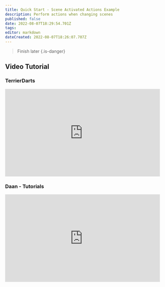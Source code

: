 ```yaml
---
title: Quick Start - Scene Activated Actions Example
description: Perform actions when changing scenes
published: false
date: 2022-08-07T18:29:54.701Z
tags: 
editor: markdown
dateCreated: 2022-08-07T18:26:07.707Z
---
```


> Finish later
{.is-danger}
## Video Tutorial

### TerrierDarts
<div class=“iframe-container”><iframe src="https://www.youtube.com/embed/LwJLl8TBYfU" title="YouTube video player" frameborder="0" allow="accelerometer; autoplay; clipboard-write; encrypted-media; gyroscope; picture-in-picture; fullscreen" allow fullscreen style="border: none; max-width: 100%; width: 100%; aspect-ratio: 16/9;"></iframe></div>

### Daan - Tutorials
<div class=“iframe-container”><iframe src="https://www.youtube.com/embed/9ZuO3KrbvRw" title="YouTube video player" frameborder="0" allow="accelerometer; autoplay; clipboard-write; encrypted-media; gyroscope; picture-in-picture; fullscreen" allow fullscreen style="border: none; max-width: 100%; width: 100%; aspect-ratio: 16/9;"></iframe></div>